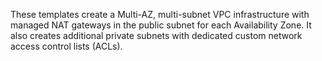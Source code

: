 These templates create a Multi-AZ, multi-subnet VPC infrastructure with managed NAT gateways in the public subnet for each Availability Zone. It also creates additional private subnets with dedicated custom network access control lists (ACLs). 
